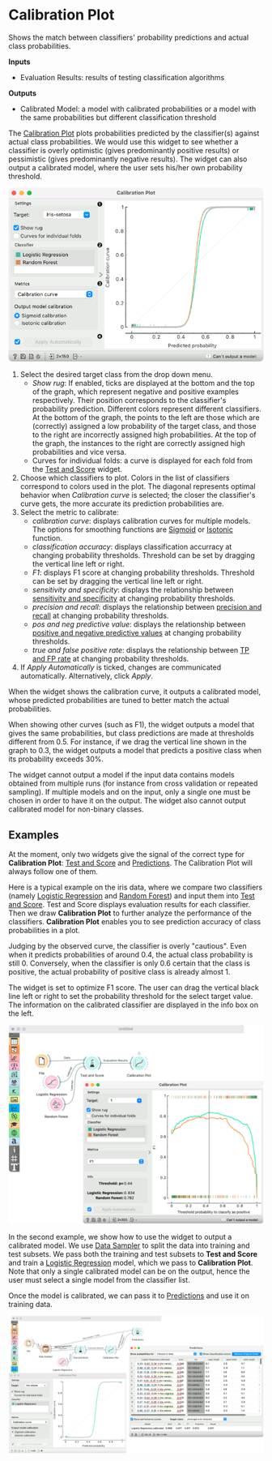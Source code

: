 Calibration Plot
================

Shows the match between classifiers' probability predictions and actual class probabilities.

**Inputs**

- Evaluation Results: results of testing classification algorithms

**Outputs**

- Calibrated Model: a model with calibrated probabilities or a model with the same probabilities but different classification threshold

The [Calibration Plot](https://en.wikipedia.org/wiki/Calibration_curve) plots probabilities predicted by the classifier(s) against actual class probabilities. We would use this widget to see whether a classifier is overly optimistic (gives predominantly positive results) or pessimistic (gives predominantly negative results). The widget can also output a calibrated model, where the user sets his/her own probability threshold.

![](images/Calibration-Plot.png)

1. Select the desired target class from the drop down menu.
   - *Show rug*: If enabled, ticks are displayed at the bottom and the top of the graph, which represent negative and positive examples respectively. Their position corresponds to the classifier's probability prediction. Different colors represent different classifiers. At the bottom of the graph, the points to the left are those which are (correctly) assigned a low probability of the target class, and those to the right are incorrectly assigned high probabilities. At the top of the graph, the instances to the right are correctly assigned high probabilities and vice versa.
   - Curves for individual folds: a curve is displayed for each fold from the [Test and Score](testandscore.md) widget.
2. Choose which classifiers to plot. Colors in the list of classifiers correspond to colors used in the plot. The diagonal represents optimal behavior when *Calibration curve* is selected; the closer the classifier's curve gets, the more accurate its prediction probabilities are.
3. Select the metric to calibrate:
   - *calibration curve*: displays calibration curves for multiple models. The options for smoothing functions are [Sigmoid](https://en.wikipedia.org/wiki/Sigmoid_function) or [Isotonic](https://en.wikipedia.org/wiki/Isotonic_regression) function.
   - *classification accuracy*: displays classification accurracy at changing probability thresholds. Threshold can be set by dragging the vertical line left or right.
   - *F1*: displays F1 score at changing probability thresholds. Threshold can be set by dragging the vertical line left or right.
   - *sensitivity and specificity*: displays the relationship between [sensitivity and specificity](https://en.wikipedia.org/wiki/Sensitivity_and_specificity) at changing probability thresholds.
   - *precision and recall*: displays the relationship between [precision and recall](https://en.wikipedia.org/wiki/Precision_and_recall) at changing probability thresholds.
   - *pos and neg predictive value*: displays the relationship between [positive and negative predictive values](https://en.wikipedia.org/wiki/Positive_and_negative_predictive_values) at changing probability thresholds.
   - *true and false positive rate*: displays the relationship between [TP and FP rate](https://en.wikipedia.org/wiki/False_positives_and_false_negatives) at changing probability thresholds.
4. If *Apply Automatically* is ticked, changes are communicated automatically. Alternatively, click *Apply*.

When the widget shows the calibration curve, it outputs a calibrated model, whose predicted probabilities are tuned to better match the actual probabilities.

When showing other curves (such as F1), the widget outputs a model that gives the same probabilities, but class predictions are made at thresholds different from 0.5. For instance, if we drag the vertical line shown in the graph to 0.3, the widget outputs a model that predicts a positive class when its probability exceeds 30%.

The widget cannot output a model if the input data contains models obtained from multiple runs (for instance from cross validation or repeated sampling). If multiple models and on the input, only a single one must be chosen in order to have it on the output. The widget also cannot output calibrated model for non-binary classes.

Examples
--------

At the moment, only two widgets give the signal of the correct type for **Calibration Plot**: [Test and Score](../evaluate/testandscore.md) and [Predictions](../evaluate/predictions.md). The Calibration Plot will always follow one of them.

Here is a typical example on the iris data, where we compare two classifiers (namely [Logistic Regression](../model/logisticregression.md) and [Random Forest](../model/randomforest.md)) and input them into [Test and Score](../evaluate/testandscore.md). Test and Score displays evaluation results for each classifier. Then we draw **Calibration Plot** to further analyze the performance of the classifiers. **Calibration Plot** enables you to see prediction accuracy of class probabilities in a plot.

Judging by the observed curve, the classifier is overly "cautious". Even when it predicts probabilities of around 0.4, the actual class probability is still 0. Conversely, when the classifier is only 0.6 certain that the class is positive, the actual probability of positive class is already almost 1.

The widget is set to optimize F1 score. The user can drag the vertical black line left or right to set the probability threshold for the select target value. The information on the calibrated classifier are displayed in the info box on the left.

![](images/Calibration-Plot-Example1.png)

In the second example, we show how to use the widget to output a calibrated model. We use [Data Sampler](../data/datasampler.md) to split the data into training and test subsets. We pass both the training and test subsets to **Test and Score** and train a [Logistic Regression](../model/logisticregression.md) model, which we pass to **Calibration Plot**. Note that only a single calibrated model can be on the output, hence the user must select a single model from the classifier list.

Once the model is calibrated, we can pass it to [Predictions](../evaluate/predictions.md) and use it on training data.

![](images/Calibration-Plot-Example2.png)
